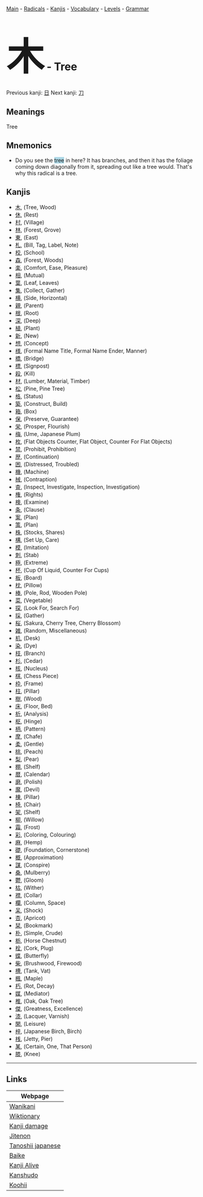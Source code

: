 <style> bigfont {font-size: 100px}</style>
[Main](../README.md) -
[Radicals](../radicals.md) -
[Kanjis](../kanjis.md) -
[Vocabulary](../vocabulary.md) -
[Levels](../levels.md) -
[Grammar](../grammar.md)
# <bigfont> 木</bigfont> - Tree 

Previous kanji: [日](日.md) Next kanji: [刀](刀.md) 

## Meanings
 Tree
## Mnemonics
 * Do you see the <span style="background-color:#ADD8E6"> tree</span> in here? It has branches, and then it has the foliage coming down diagonally from it, spreading out like a tree would. That's why this radical is a tree.


## Kanjis
 * [木](../kanjis/木.md), (Tree, Wood)
* [休](../kanjis/休.md), (Rest)
* [村](../kanjis/村.md), (Village)
* [林](../kanjis/林.md), (Forest, Grove)
* [東](../kanjis/東.md), (East)
* [札](../kanjis/札.md), (Bill, Tag, Label, Note)
* [校](../kanjis/校.md), (School)
* [森](../kanjis/森.md), (Forest, Woods)
* [楽](../kanjis/楽.md), (Comfort, Ease, Pleasure)
* [相](../kanjis/相.md), (Mutual)
* [葉](../kanjis/葉.md), (Leaf, Leaves)
* [集](../kanjis/集.md), (Collect, Gather)
* [横](../kanjis/横.md), (Side, Horizontal)
* [親](../kanjis/親.md), (Parent)
* [根](../kanjis/根.md), (Root)
* [深](../kanjis/深.md), (Deep)
* [植](../kanjis/植.md), (Plant)
* [新](../kanjis/新.md), (New)
* [想](../kanjis/想.md), (Concept)
* [様](../kanjis/様.md), (Formal Name Title, Formal Name Ender, Manner)
* [橋](../kanjis/橋.md), (Bridge)
* [標](../kanjis/標.md), (Signpost)
* [殺](../kanjis/殺.md), (Kill)
* [材](../kanjis/材.md), (Lumber, Material, Timber)
* [松](../kanjis/松.md), (Pine, Pine Tree)
* [格](../kanjis/格.md), (Status)
* [築](../kanjis/築.md), (Construct, Build)
* [箱](../kanjis/箱.md), (Box)
* [保](../kanjis/保.md), (Preserve, Guarantee)
* [栄](../kanjis/栄.md), (Prosper, Flourish)
* [梅](../kanjis/梅.md), (Ume, Japanese Plum)
* [枚](../kanjis/枚.md), (Flat Objects Counter, Flat Object, Counter For Flat Objects)
* [禁](../kanjis/禁.md), (Prohibit, Prohibition)
* [歴](../kanjis/歴.md), (Continuation)
* [困](../kanjis/困.md), (Distressed, Troubled)
* [機](../kanjis/機.md), (Machine)
* [械](../kanjis/械.md), (Contraption)
* [査](../kanjis/査.md), (Inspect, Investigate, Inspection, Investigation)
* [権](../kanjis/権.md), (Rights)
* [検](../kanjis/検.md), (Examine)
* [条](../kanjis/条.md), (Clause)
* [案](../kanjis/案.md), (Plan)
* [策](../kanjis/策.md), (Plan)
* [株](../kanjis/株.md), (Stocks, Shares)
* [構](../kanjis/構.md), (Set Up, Care)
* [模](../kanjis/模.md), (Imitation)
* [刺](../kanjis/刺.md), (Stab)
* [極](../kanjis/極.md), (Extreme)
* [杯](../kanjis/杯.md), (Cup Of Liquid, Counter For Cups)
* [板](../kanjis/板.md), (Board)
* [枕](../kanjis/枕.md), (Pillow)
* [棒](../kanjis/棒.md), (Pole, Rod, Wooden Pole)
* [菜](../kanjis/菜.md), (Vegetable)
* [探](../kanjis/探.md), (Look For, Search For)
* [採](../kanjis/採.md), (Gather)
* [桜](../kanjis/桜.md), (Sakura, Cherry Tree, Cherry Blossom)
* [雑](../kanjis/雑.md), (Random, Miscellaneous)
* [机](../kanjis/机.md), (Desk)
* [染](../kanjis/染.md), (Dye)
* [枝](../kanjis/枝.md), (Branch)
* [杉](../kanjis/杉.md), (Cedar)
* [核](../kanjis/核.md), (Nucleus)
* [棋](../kanjis/棋.md), (Chess Piece)
* [枠](../kanjis/枠.md), (Frame)
* [柱](../kanjis/柱.md), (Pillar)
* [樹](../kanjis/樹.md), (Wood)
* [床](../kanjis/床.md), (Floor, Bed)
* [析](../kanjis/析.md), (Analysis)
* [枢](../kanjis/枢.md), (Hinge)
* [柄](../kanjis/柄.md), (Pattern)
* [摩](../kanjis/摩.md), (Chafe)
* [柔](../kanjis/柔.md), (Gentle)
* [桃](../kanjis/桃.md), (Peach)
* [梨](../kanjis/梨.md), (Pear)
* [棚](../kanjis/棚.md), (Shelf)
* [暦](../kanjis/暦.md), (Calendar)
* [磨](../kanjis/磨.md), (Polish)
* [魔](../kanjis/魔.md), (Devil)
* [棟](../kanjis/棟.md), (Pillar)
* [椅](../kanjis/椅.md), (Chair)
* [架](../kanjis/架.md), (Shelf)
* [柳](../kanjis/柳.md), (Willow)
* [霜](../kanjis/霜.md), (Frost)
* [彩](../kanjis/彩.md), (Coloring, Colouring)
* [麻](../kanjis/麻.md), (Hemp)
* [礎](../kanjis/礎.md), (Foundation, Cornerstone)
* [概](../kanjis/概.md), (Approximation)
* [謀](../kanjis/謀.md), (Conspire)
* [桑](../kanjis/桑.md), (Mulberry)
* [鬱](../kanjis/鬱.md), (Gloom)
* [枯](../kanjis/枯.md), (Wither)
* [襟](../kanjis/襟.md), (Collar)
* [欄](../kanjis/欄.md), (Column, Space)
* [呆](../kanjis/呆.md), (Shock)
* [杏](../kanjis/杏.md), (Apricot)
* [栞](../kanjis/栞.md), (Bookmark)
* [朴](../kanjis/朴.md), (Simple, Crude)
* [栃](../kanjis/栃.md), (Horse Chestnut)
* [栓](../kanjis/栓.md), (Cork, Plug)
* [蝶](../kanjis/蝶.md), (Butterfly)
* [柴](../kanjis/柴.md), (Brushwood, Firewood)
* [槽](../kanjis/槽.md), (Tank, Vat)
* [楓](../kanjis/楓.md), (Maple)
* [朽](../kanjis/朽.md), (Rot, Decay)
* [媒](../kanjis/媒.md), (Mediator)
* [椎](../kanjis/椎.md), (Oak, Oak Tree)
* [傑](../kanjis/傑.md), (Greatness, Excellence)
* [漆](../kanjis/漆.md), (Lacquer, Varnish)
* [閑](../kanjis/閑.md), (Leisure)
* [梓](../kanjis/梓.md), (Japanese Birch, Birch)
* [桟](../kanjis/桟.md), (Jetty, Pier)
* [某](../kanjis/某.md), (Certain, One, That Person)
* [膝](../kanjis/膝.md), (Knee)



---

## Links 

| Webpage |
| --- |
| [Wanikani          ](https://www.wanikani.com/kanji/木) |
| [Wiktionary        ](https://en.wiktionary.org/wiki/木) |
| [Kanji damage      ](http://www.kanjidamage.com/kanji/search?utf8=✓&q=木) |
| [Jitenon           ](https://jitenon.com/kanji/木) |
| [Tanoshii japanese ](https://www.tanoshiijapanese.com/dictionary/kanji.cfm?k=木) |
| [Baike             ](https://baike.baidu.com/item/木) |
| [Kanji Alive       ](https://app.kanjialive.com/木) |
| [Kanshudo          ](https://www.kanshudo.com/searchmn?q=木) |
| [Koohii            ](https://kanji.koohii.com/study/kanji/木) |

